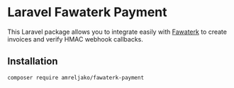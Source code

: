 # Laravel Fawaterk Payment

This Laravel package allows you to integrate easily with [Fawaterk](https://fawaterk.com) to create invoices and verify HMAC webhook callbacks.

## Installation

```bash
composer require amreljako/fawaterk-payment
